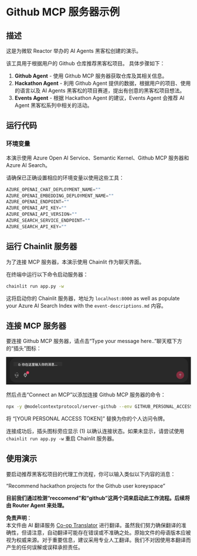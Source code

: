 <!--
CO_OP_TRANSLATOR_METADATA:
{
  "original_hash": "393eea8000f305b94010dd5b380902d8",
  "translation_date": "2025-05-20T10:01:15+00:00",
  "source_file": "11-mcp/code_samples/github-mcp/README.md",
  "language_code": "zh"
}
-->
# Github MCP 服务器示例

## 描述

这是为微软 Reactor 举办的 AI Agents 黑客松创建的演示。

该工具用于根据用户的 Github 仓库推荐黑客松项目。
具体步骤如下：

1. **Github Agent** - 使用 Github MCP 服务器获取仓库及其相关信息。
2. **Hackathon Agent** - 利用 Github Agent 提供的数据，根据用户的项目、使用的语言以及 AI Agents 黑客松的项目赛道，提出有创意的黑客松项目想法。
3. **Events Agent** - 根据 Hackathon Agent 的建议，Events Agent 会推荐 AI Agent 黑客松系列中相关的活动。

## 运行代码

### 环境变量

本演示使用 Azure Open AI Service、Semantic Kernel、Github MCP 服务器和 Azure AI Search。

请确保已正确设置相应的环境变量以使用这些工具：

```python
AZURE_OPENAI_CHAT_DEPLOYMENT_NAME=""
AZURE_OPENAI_EMBEDDING_DEPLOYMENT_NAME=""
AZURE_OPENAI_ENDPOINT=""
AZURE_OPENAI_API_KEY=""
AZURE_OPENAI_API_VERSION=""
AZURE_SEARCH_SERVICE_ENDPOINT=""
AZURE_SEARCH_API_KEY=""
``` 

## 运行 Chainlit 服务器

为了连接 MCP 服务器，本演示使用 Chainlit 作为聊天界面。

在终端中运行以下命令启动服务器：

```bash
chainlit run app.py -w
```

这将启动你的 Chainlit 服务器，地址为 `localhost:8000` as well as populate your Azure AI Search Index with the `event-descriptions.md` 内容。

## 连接 MCP 服务器

要连接 Github MCP 服务器，请点击“Type your message here..”聊天框下方的“插头”图标：

![MCP Connect](../../../../../translated_images/mcp-chainlit-1.dce6ea039fc19641b00370fafc9e68a7ab349ec064fb9170f5555f894376116e.zh.png)

然后点击“Connect an MCP”以添加连接 Github MCP 服务器的命令：

```bash
npx -y @modelcontextprotocol/server-github --env GITHUB_PERSONAL_ACCESS_TOKEN=[YOUR PERSONAL ACCESS TOKEN]
```

将 “[YOUR PERSONAL ACCESS TOKEN]” 替换为你的个人访问令牌。

连接成功后，插头图标旁应显示 (1) 以确认连接状态。如果未显示，请尝试使用 `chainlit run app.py -w` 重启 Chainlit 服务器。

## 使用演示

要启动推荐黑客松项目的代理工作流程，你可以输入类似以下内容的消息：

“Recommend hackathon projects for the Github user koreyspace”

**目前我们通过检测“reccomend”和“github”这两个词来启动此工作流程。后续将由 Router Agent 来处理。**

**免责声明**：  
本文件由 AI 翻译服务 [Co-op Translator](https://github.com/Azure/co-op-translator) 进行翻译。虽然我们努力确保翻译的准确性，但请注意，自动翻译可能存在错误或不准确之处。原始文件的母语版本应被视为权威来源。对于重要信息，建议采用专业人工翻译。我们不对因使用本翻译而产生的任何误解或误释承担责任。